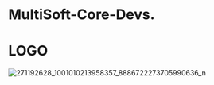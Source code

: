 # MultiSoft-Core-Devs.

# LOGO

![271192628_1001010213958357_8886722273705990636_n](https://user-images.githubusercontent.com/70760983/149523058-76b24b4a-1209-45c7-a2ff-49924f6d5718.png)
